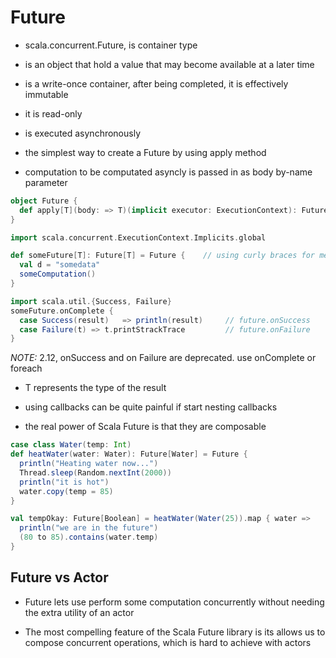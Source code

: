 # Future

- scala.concurrent.Future, is container type

- is an object that hold a value that may become available at a later time

- is a write-once container, after being completed, it is effectively immutable

- it is read-only

- is executed asynchronously

- the simplest way to create a Future by using apply method

- computation to be computated asyncly is passed in as body by-name parameter

```scala
object Future {
  def apply[T](body: => T)(implicit executor: ExecutionContext): Future[T]
}

import scala.concurrent.ExecutionContext.Implicits.global

def someFuture[T]: Future[T] = Future {    // using curly braces for method call
  val d = "somedata"
  someComputation()
}

import scala.util.{Success, Failure}
someFuture.onComplete {
  case Success(result)   => println(result)     // future.onSuccess
  case Failure(t) => t.printStrackTrace         // future.onFailure
}
```

*NOTE:* 2.12, onSuccess and on Failure are deprecated. use onComplete or foreach

- T represents the type of the result

- using callbacks can be quite painful if start nesting callbacks
- the real power of Scala Future is that they are composable

```scala
case class Water(temp: Int)
def heatWater(water: Water): Future[Water] = Future {
  println("Heating water now...")
  Thread.sleep(Random.nextInt(2000))
  println("it is hot")
  water.copy(temp = 85)
}

val tempOkay: Future[Boolean] = heatWater(Water(25)).map { water => 
  println("we are in the future")
  (80 to 85).contains(water.temp)
}
```

## Future vs Actor

- Future lets use perform some computation concurrently without needing the
  extra utility of an actor

- The most compelling feature of the Scala Future library is its allows us to
  compose concurrent operations, which is hard to achieve with actors
